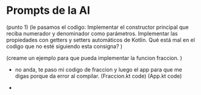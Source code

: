 # Prompts de la AI

(punto 1)
(le pasamos el codigo:
Implementar el constructor principal que reciba numerador y denominador como parámetros.
Implementar las propiedades con getters y setters automáticos de Kotlin. 
Qué está mal en el codigo que no esté siguiendo esta consigna? )

(creame un ejemplo para que pueda implementar la funcion fraccion. )

-   no anda, te paso mi codigo de fraccion  y luego el app para que me digas porque da error al     compilar.
    (Fraccion.kt code)
    (App.kt code)

-   